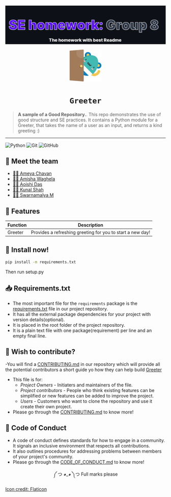 ![alt text](https://github.com/amisha-w/CSC510Grp8/blob/addReadme/images/groupIntro.png?raw=true)
<div align="center">
<img src="./images/hello.png" width="100px"></img>

# `Greeter`
</div> 


> **A sample of a Good Repository.**. 
This repo demonstrates the use of good structure and SE practices.
It contains a Python module for a Greeter, that takes the name of a user as an input, and returns a kind greeting :) 

------------------------------------------


![Python](https://img.shields.io/badge/python-3670A0?style=for-the-badge&logo=python&logoColor=ffdd54) ![Git](https://img.shields.io/badge/git-%23F05033.svg?style=for-the-badge&logo=git&logoColor=white) ![GitHub](https://img.shields.io/badge/github-%23121011.svg?style=for-the-badge&logo=github&logoColor=white)

## 🤝 Meet the team
- [👨‍💻 Ameya Chavan](https://github.com/ameyachavan26)
- [👩‍💻 Amisha Waghela](https://github.com/amisha-w)
- [👩‍💻 Aoishi Das](https://github.com/Aoishi28)
- [👨‍💻 Kunal Shah](https://github.com/kunalshah03)
- [👩‍💻 Swarnamalya M](https://github.com/swarnamalyamohan)

## 🌼 Features
| Function      |Description    |
| ------------- |:-------------:|
| Greeter       |Provides a refreshing greeting for you to start a new day!|

## 📀 Install now!
```bash
pip install -m requirements.txt
```
Then run setup.py

## 📥 Requirements.txt
- The most important file for the `requirements` package is the [requirements.txt](https://github.com/amisha-w/CSC510Grp8/blob/main/requirements.txt) file in our project repository.
- It has all the external package dependencies for your project with version details(optional).
- It is placed in the root folder of the project repository.
- It is a plain text file with one package(requirement) per line and an empty final line.

## 🤔 Wish to contribute?
-You will find a [CONTRIBUTING.md](https://github.com/amisha-w/CSC510Grp8/blob/main/CONTRIBUTING.md) in our repository which will provide all the potential contributors a short guide yo how they can help build [Greeter](https://github.com/amisha-w/CSC510Grp8)
- This file is for:
  - _Project Owners_ - Initiaters and maintainers of the file.
  - _Project contributors_ - People who think existing features can be simplified or new features can be added to improve the project.
  - _Users_ - Customers who want to clone the repository and use it create their own project.
- Please go through the [CONTRIBUTING.md](https://github.com/amisha-w/CSC510Grp8/blob/main/CONTRIBUTING.md) to know more!

## 📝 Code of Conduct
- A code of conduct defines standards for how to engage in a community. It signals an inclusive environment that respects all contributions. 
- It also outlines procedures for addressing problems between members of your project's community.
- Please go through the [CODE_OF_CONDUCT.md](https://github.com/amisha-w/CSC510Grp8/blob/main/CODE_OF_CONDUCT.md) to know more!



<div align="center">
༼ つ ◕_◕ ༽つ  Full marks please  
</div>

<a href="https://www.flaticon.com/free-icons/hello" title="hello icons">Icon credit: Flaticon</a>